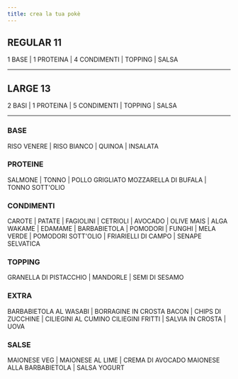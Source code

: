 ```yaml
---
title: crea la tua pokè
---
```


## REGULAR 11

1 BASE | 1 PROTEINA | 4 CONDIMENTI | TOPPING | SALSA

---

## LARGE 13

2 BASI | 1 PROTEINA | 5 CONDIMENTI | TOPPING | SALSA

---

### BASE

RISO VENERE | RISO BIANCO | QUINOA | INSALATA

### PROTEINE

SALMONE | TONNO | POLLO GRIGLIATO
MOZZARELLA DI BUFALA | TONNO SOTT'OLIO

### CONDIMENTI

CAROTE | PATATE | FAGIOLINI | CETRIOLI | AVOCADO | OLIVE
MAIS | ALGA WAKAME | EDAMAME | BARBABIETOLA | POMODORI | FUNGHI | MELA VERDE | POMODORI SOTT'OLIO | FRIARIELLI DI CAMPO | SENAPE SELVATICA

### TOPPING

GRANELLA DI PISTACCHIO | MANDORLE | SEMI DI SESAMO

### EXTRA

BARBABIETOLA AL WASABI | BORRAGINE IN CROSTA
BACON | CHIPS DI ZUCCHINE | CILIEGINI AL CUMINO
CILIEGINI FRITTI | SALVIA IN CROSTA | UOVA

### SALSE

MAIONESE VEG | MAIONESE AL LIME | CREMA DI AVOCADO
MAIONESE ALLA BARBABIETOLA | SALSA YOGURT
